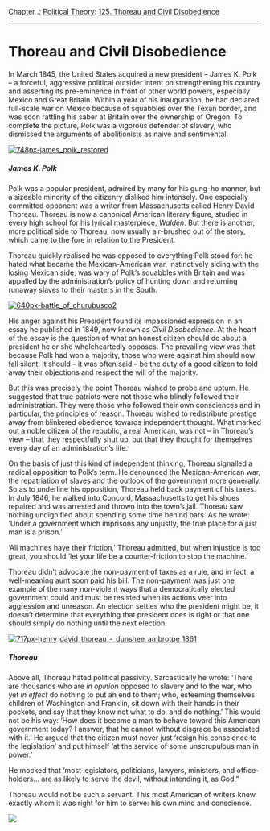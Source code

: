 Chapter .: [Political Theory](https://www.theschooloflife.com/thebookoflife/category/leisure/political-theory/): [125. Thoreau and Civil Disobedience](https://www.theschooloflife.com/thebookoflife/thoreau-and-civil-disobedience/)

* * *

# Thoreau and Civil Disobedience

In March 1845, the United States acquired a new president – James K. Polk – a forceful, aggressive political outsider intent on strengthening his country and asserting its pre-eminence in front of other world powers, especially Mexico and Great Britain. Within a year of his inauguration, he had declared full-scale war on Mexico because of squabbles over the Texan border, and was soon rattling his saber at Britain over the ownership of Oregon. To complete the picture, Polk was a vigorous defender of slavery, who dismissed the arguments of abolitionists as naive and sentimental.

[![748px-james_polk_restored](https://www.theschooloflife.com/thebookoflife/wp-content/uploads/2016/12/748px-James_Polk_restored.jpg)](http://www.thebookoflife.org/wp-content/uploads/2016/12/748px-James_Polk_restored.jpg)

##### James K. Polk

Polk was a popular president, admired by many for his gung-ho manner, but a sizeable minority of the citizenry disliked him intensely. One especially committed opponent was a writer from Massachusetts called Henry David Thoreau. Thoreau is now a canonical American literary figure, studied in every high school for his lyrical masterpiece, _Walden_. But there is another, more political side to Thoreau, now usually air-brushed out of the story, which came to the fore in relation to the President.

Thoreau quickly realised he was opposed to everything Polk stood for: he hated what became the Mexican-American war, instinctively siding with the losing Mexican side, was wary of Polk’s squabbles with Britain and was appalled by the administration’s policy of hunting down and returning runaway slaves to their masters in the South.

[![640px-battle_of_churubusco2](https://www.theschooloflife.com/thebookoflife/wp-content/uploads/2016/12/640px-Battle_of_Churubusco2.jpg)](http://www.thebookoflife.org/wp-content/uploads/2016/12/640px-Battle_of_Churubusco2.jpg)

His anger against his President found its impassioned expression in an essay he published in 1849, now known as _Civil Disobedience_. At the heart of the essay is the question of what an honest citizen should do about a president he or she wholeheartedly opposes. The prevailing view was that because Polk had won a majority, those who were against him should now fall silent. It should – it was often said – be the duty of a good citizen to fold away their objections and respect the will of the majority.

But this was precisely the point Thoreau wished to probe and upturn. He suggested that true patriots were not those who blindly followed their administration. They were those who followed their own consciences and in particular, the principles of reason. Thoreau wished to redistribute prestige away from blinkered obedience towards independent thought. What marked out a noble citizen of the republic, a real American, was not – in Thoreau’s view – that they respectfully shut up, but that they thought for themselves every day of an administration’s life.

On the basis of just this kind of independent thinking, Thoreau signalled a radical opposition to Polk’s term. He denounced the Mexican-American war, the repatriation of slaves and the outlook of the government more generally. So as to underline his opposition, Thoreau held back payment of his taxes. In July 1846, he walked into Concord, Massachusetts to get his shoes repaired and was arrested and thrown into the town’s jail. Thoreau saw nothing undignified about spending some time behind bars. As he wrote: ‘Under a government which imprisons any unjustly, the true place for a just man is a prison.’

‘All machines have their friction,’ Thoreau admitted, but when injustice is too great, you should ‘let your life be a counter-friction to stop the machine.’

Thoreau didn’t advocate the non-payment of taxes as a rule, and in fact, a well-meaning aunt soon paid his bill. The non-payment was just one example of the many non-violent ways that a democratically elected government could and must be resisted when its actions veer into aggression and unreason. An election settles who the president might be, it doesn’t determine that everything that president does is right or that one should simply do nothing until the next election.

[![717px-henry_david_thoreau_-_dunshee_ambrotpe_1861](https://www.theschooloflife.com/thebookoflife/wp-content/uploads/2016/12/717px-Henry_David_Thoreau_-_Dunshee_ambrotpe_1861.jpg)](http://www.thebookoflife.org/wp-content/uploads/2016/12/717px-Henry_David_Thoreau_-_Dunshee_ambrotpe_1861.jpg)

##### Thoreau

Above all, Thoreau hated political passivity. Sarcastically he wrote: ‘There are thousands who are _in opinion_ opposed to slavery and to the war, who yet _in effect_ do nothing to put an end to them; who, esteeming themselves children of Washington and Franklin, sit down with their hands in their pockets, and say that they know not what to do, and do nothing.’ This would not be his way: ‘How does it become a man to behave toward this American government today? I answer, that he cannot without disgrace be associated with it.’ He argued that the citizen must never just ‘resign his conscience to the legislation’ and put himself ‘at the service of some unscrupulous man in power.’

He mocked that ‘most legislators, politicians, lawyers, ministers, and office-holders… are as likely to serve the devil, without intending it, as God.”

Thoreau would not be such a servant. This most American of writers knew exactly whom it was right for him to serve: his own mind and conscience.

[![](https://img.youtube.com/vi/gugnXTN6-D4/0.jpg)](https://www.youtube.com/embed/gugnXTN6-D4 '')
